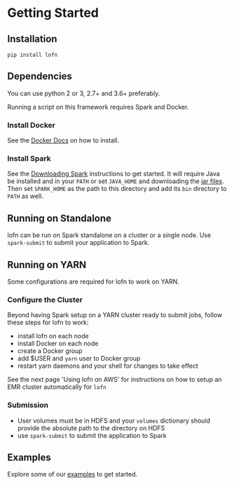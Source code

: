 # Getting Started


## Installation

```
pip install lofn
```

## Dependencies

You can use python 2 or 3, 2.7+ and 3.6+ preferably.

Running a script on this framework requires Spark and Docker.

### Install Docker

See the [Docker Docs](https://docs.docker.com/engine/installation/) on how to install.

### Install Spark

See the [Downloading Spark](https://spark.apache.org/docs/latest/#downloading) instructions to get started.
It will require Java be installed and in your `PATH` or set `JAVA_HOME` and
downloading the [jar files](http://spark.apache.org/downloads.html). Then set `SPARK_HOME` as the path to this directory
 and add its `bin` directory to `PATH` as well.

## Running on Standalone

lofn can be run on Spark standalone on a cluster or a single node. Use `spark-submit` to submit your application
to Spark.

## Running on YARN

Some configurations are required for lofn to work on YARN.

### Configure the Cluster

Beyond having Spark setup on a YARN cluster ready to submit jobs, follow these steps for lofn to work:

- install lofn on each node
- install Docker on each node
- create a Docker group
- add $USER and `yarn` user to Docker group
- restart yarn daemons and your shell for changes to take effect

See the next page 'Using lofn on AWS' for instructions on how to setup an EMR cluster automatically for `lofn`

### Submission

- User volumes must be in HDFS and your `volumes` dictionary should provide the absolute path to the directory on HDFS
- use `spark-submit` to submit the application to Spark

## Examples

Explore some of our [examples](https://github.com/michaeltneylon/lofn/blob/master/example) to get started.

